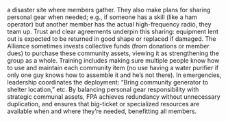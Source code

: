 a disaster site where members gather. They also make plans for sharing personal gear when needed; e.g., if someone has a skill (like a ham operator) but another member has the actual high-frequency radio, they team up. Trust and clear agreements underpin this sharing: equipment lent out is expected to be returned in good shape or replaced if damaged. The Alliance sometimes invests collective funds (from donations or member dues) to purchase these community assets, viewing it as strengthening the group as a whole. Training includes making sure multiple people know how to use and maintain each community item (no use having a water purifier if only one guy knows how to assemble it and he’s not there). In emergencies, leadership coordinates the deployment: “Bring community generator to shelter location,” etc. By balancing personal gear responsibility with strategic communal assets, FPA achieves redundancy without unnecessary duplication, and ensures that big-ticket or specialized resources are available when and where they’re needed, benefitting all members.